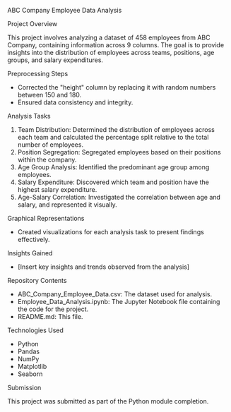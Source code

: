 ABC Company Employee Data Analysis

Project Overview

This project involves analyzing a dataset of 458 employees from ABC Company, containing information across 9 columns. The goal is to provide insights into the distribution of employees across teams, positions, age groups, and salary expenditures.

Preprocessing Steps

- Corrected the "height" column by replacing it with random numbers between 150 and 180.
- Ensured data consistency and integrity.

Analysis Tasks

1. Team Distribution: Determined the distribution of employees across each team and calculated the percentage split relative to the total number of employees.
2. Position Segregation: Segregated employees based on their positions within the company.
3. Age Group Analysis: Identified the predominant age group among employees.
4. Salary Expenditure: Discovered which team and position have the highest salary expenditure.
5. Age-Salary Correlation: Investigated the correlation between age and salary, and represented it visually.

Graphical Representations

- Created visualizations for each analysis task to present findings effectively.

Insights Gained

- [Insert key insights and trends observed from the analysis]

Repository Contents

- ABC_Company_Employee_Data.csv: The dataset used for analysis.
- Employee_Data_Analysis.ipynb: The Jupyter Notebook file containing the code for the project.
- README.md: This file.

Technologies Used

- Python
- Pandas
- NumPy
- Matplotlib
- Seaborn

Submission

This project was submitted as part of the Python module completion.
